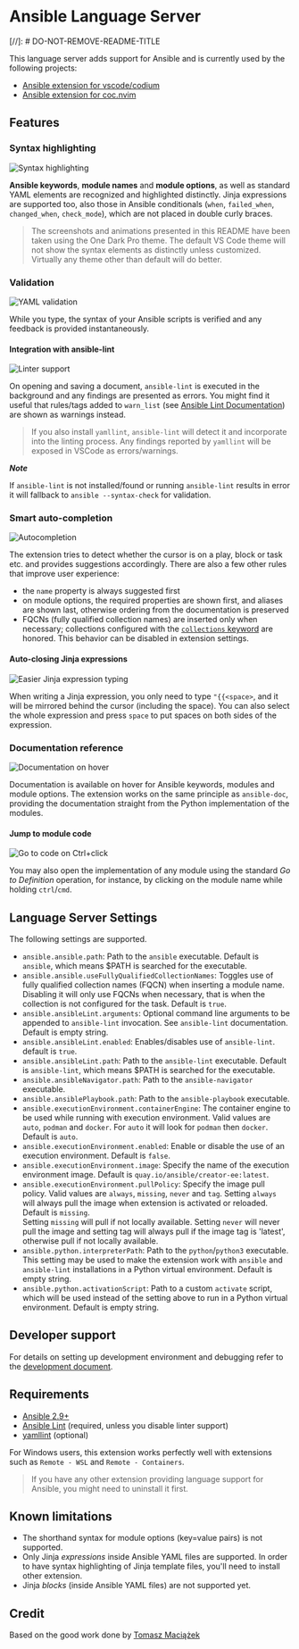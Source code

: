 # Ansible Language Server

[//]: # DO-NOT-REMOVE-README-TITLE

This language server adds support for Ansible and is currently used by the
following projects:

* [Ansible extension for vscode/codium](https://github.com/ansible/vscode-ansible)
* [Ansible extension for coc.nvim](https://github.com/yaegassy/coc-ansible)

## Features

### Syntax highlighting

![Syntax highlighting](https://github.com/ansible/ansible-language-server/raw/main/images/syntax-highlighting.png)

**Ansible keywords**, **module names** and **module options**, as well as
standard YAML elements are recognized and highlighted distinctly. Jinja
expressions are supported too, also those in Ansible conditionals (`when`,
`failed_when`, `changed_when`, `check_mode`), which are not placed in double
curly braces.

> The screenshots and animations presented in this README have been taken using
> the One Dark Pro theme. The default VS Code theme will not show the syntax
> elements as distinctly unless customized. Virtually any theme other than
> default will do better.

### Validation

![YAML validation](https://github.com/ansible/ansible-language-server/raw/main/images/yaml-validation.gif)

While you type, the syntax of your Ansible scripts is verified and any feedback
is provided instantaneously.

#### Integration with ansible-lint

![Linter support](https://github.com/ansible/ansible-language-server/raw/main/images/ansible-lint.gif)

On opening and saving a document, `ansible-lint` is executed in the background
and any findings are presented as errors. You might find it useful that
rules/tags added to `warn_list`
(see [Ansible Lint Documentation](https://ansible-lint.readthedocs.io/en/latest/configuring.html))
are shown as warnings instead.

> If you also install `yamllint`, `ansible-lint` will detect it and incorporate
> into the linting process. Any findings reported by `yamllint` will be exposed
> in VSCode as errors/warnings.

***Note***

If `ansible-lint` is not installed/found or running `ansible-lint` results in
error it will fallback to `ansible --syntax-check` for validation.

### Smart auto-completion

![Autocompletion](https://github.com/ansible/ansible-language-server/raw/main/images/smart-completions.gif)

The extension tries to detect whether the cursor is on a play, block or task
etc. and provides suggestions accordingly. There are also a few other rules that
improve user experience:

* the `name` property is always suggested first
* on module options, the required properties are shown first, and aliases are
  shown last, otherwise ordering from the documentation is preserved
* FQCNs (fully qualified collection names) are inserted only when necessary;
  collections configured with the [`collections` keyword] are honored. This
  behavior can be disabled in extension settings.

[`collections` keyword]:
https://docs.ansible.com/ansible/latest/user_guide/collections_using.html#simplifying-module-names-with-the-collections-keyword

#### Auto-closing Jinja expressions

![Easier Jinja expression typing](https://github.com/ansible/ansible-language-server/raw/main/images/jinja-expression.gif)

When writing a Jinja expression, you only need to type `"{{<space>`, and it
will be mirrored behind the cursor (including the space). You can also select
the whole expression and press `space` to put spaces on both sides of the
expression.

### Documentation reference

![Documentation on hover](https://github.com/ansible/ansible-language-server/raw/main/images/hover-documentation-module.png)

Documentation is available on hover for Ansible keywords, modules and module
options. The extension works on the same principle as `ansible-doc`, providing
the documentation straight from the Python implementation of the modules.

#### Jump to module code

![Go to code on Ctrl+click](https://github.com/ansible/ansible-language-server/raw/main/images/go-to-definition.gif)

You may also open the implementation of any module using the standard *Go to
Definition* operation, for instance, by clicking on the module name while
holding `ctrl`/`cmd`.

## Language Server Settings

The following settings are supported.

* `ansible.ansible.path`: Path to the `ansible` executable. Default is `ansible`,
  which means $PATH is searched for the executable.
* `ansible.ansible.useFullyQualifiedCollectionNames`: Toggles use of
  fully qualified collection names (FQCN) when inserting a module name.
  Disabling it will only use FQCNs when necessary, that is when the collection
  is not configured for the task. Default is `true`.
* `ansible.ansibleLint.arguments`: Optional command line arguments to be
  appended to `ansible-lint` invocation. See `ansible-lint` documentation. Default
  is empty string.
* `ansible.ansibleLint.enabled`: Enables/disables use of `ansible-lint`. default
  is `true`.
* `ansible.ansibleLint.path`: Path to the `ansible-lint` executable. Default is
  `ansible-lint`, which means $PATH is searched for the executable.
* `ansible.ansibleNavigator.path`: Path to the `ansible-navigator` executable.
* `ansible.ansiblePlaybook.path`: Path to the `ansible-playbook` executable.
* `ansible.executionEnvironment.containerEngine`: The container engine to be used
  while running with execution environment. Valid values are `auto`, `podman` and
  `docker`. For `auto` it will look for `podman` then `docker`. Default is `auto`.
* `ansible.executionEnvironment.enabled`: Enable or disable the use of an
   execution environment. Default is `false`.
* `ansible.executionEnvironment.image`: Specify the name of the execution
  environment image. Default is `quay.io/ansible/creator-ee:latest`.
* `ansible.executionEnvironment.pullPolicy`: Specify the image pull policy.
  Valid values are `always`, `missing`, `never` and `tag`. Setting `always` will
  always pull the image when extension is activated or reloaded. Default is `missing`.  
  Setting `missing` will pull if not locally available. Setting `never` will
  never pull the image and setting tag will always pull if the image tag is
  'latest', otherwise pull if not locally available.
* `ansible.python.interpreterPath`: Path to the `python`/`python3` executable.
  This setting may be used to make the extension work with `ansible` and
  `ansible-lint` installations in a Python virtual environment. Default is empty
  string.
* `ansible.python.activationScript`: Path to a custom `activate` script, which
  will be used instead of the setting above to run in a Python virtual
  environment. Default is empty string.

## Developer support

For details on setting up development environment and debugging refer to the
[development document].

[development document]:
https://github.com/ansible/ansible-language-server/blob/main/docs/development.md

## Requirements

* [Ansible 2.9+](https://docs.ansible.com/ansible/latest/index.html)
* [Ansible Lint](https://ansible-lint.readthedocs.io/en/latest/) (required,
  unless you disable linter support)
* [yamllint](https://yamllint.readthedocs.io/en/stable/) (optional)

For Windows users, this extension works perfectly well with extensions such as
`Remote - WSL` and `Remote - Containers`.

> If you have any other extension providing language support for Ansible, you
  might need to uninstall it first.

## Known limitations

* The shorthand syntax for module options (key=value pairs) is not supported.
* Only Jinja *expressions* inside Ansible YAML files are supported. In order to
  have syntax highlighting of Jinja template files, you'll need to install other
  extension.
* Jinja *blocks* (inside Ansible YAML files) are not supported yet.

## Credit

Based on the good work done by [Tomasz Maciążek](https://github.com/tomaciazek/vscode-ansible)
